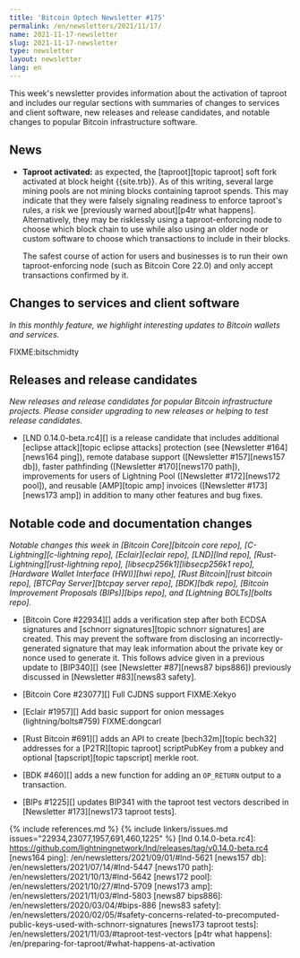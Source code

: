 ```yaml
---
title: 'Bitcoin Optech Newsletter #175'
permalink: /en/newsletters/2021/11/17/
name: 2021-11-17-newsletter
slug: 2021-11-17-newsletter
type: newsletter
layout: newsletter
lang: en
---
```

This week's newsletter provides information about the activation of
taproot and includes our regular sections with summaries of changes to
services and client software, new releases and release candidates, and
notable changes to popular Bitcoin infrastructure software.

## News

- **Taproot activated:** as expected, the [taproot][topic taproot] soft
  fork activated at block height {{site.trb}}.  As of this writing,
  several large mining pools are not mining blocks containing taproot
  spends.  This may indicate that they were falsely signaling readiness
  to enforce taproot's rules, a risk we [previously warned about][p4tr
  what happens].  Alternatively, they may be risklessly using a
  taproot-enforcing node to choose which block chain to use while also
  using an older node or custom software to choose which transactions to
  include in their blocks.

    The safest course of action for users and businesses is to run their
    own taproot-enforcing node (such as Bitcoin Core 22.0) and only
    accept transactions confirmed by it.

## Changes to services and client software

*In this monthly feature, we highlight interesting updates to Bitcoin
wallets and services.*

FIXME:bitschmidty <!-- suggestion: bitcoinj release with bech32m and P2TR support -->

## Releases and release candidates

*New releases and release candidates for popular Bitcoin infrastructure
projects.  Please consider upgrading to new releases or helping to test
release candidates.*

- [LND 0.14.0-beta.rc4][] is a release candidate that includes
  additional [eclipse attack][topic eclipse attacks] protection (see
  [Newsletter #164][news164 ping]), remote database support ([Newsletter
  #157][news157 db]), faster pathfinding ([Newsletter #170][news170
  path]), improvements for users of Lightning Pool ([Newsletter
  #172][news172 pool]), and reusable [AMP][topic amp] invoices
  ([Newsletter #173][news173 amp]) in addition to many other features
  and bug fixes.

## Notable code and documentation changes

*Notable changes this week in [Bitcoin Core][bitcoin core repo],
[C-Lightning][c-lightning repo], [Eclair][eclair repo], [LND][lnd repo],
[Rust-Lightning][rust-lightning repo], [libsecp256k1][libsecp256k1
repo], [Hardware Wallet Interface (HWI)][hwi repo],
[Rust Bitcoin][rust bitcoin repo], [BTCPay Server][btcpay server repo],
[BDK][bdk repo], [Bitcoin Improvement Proposals (BIPs)][bips repo], and
[Lightning BOLTs][bolts repo].*

- [Bitcoin Core #22934][] adds a verification step after both ECDSA signatures and
  [schnorr signatures][topic schnorr signatures] are created.  This may
  prevent the software from disclosing an incorrectly-generated
  signature that may leak information about the private key or nonce
  used to generate it.  This follows advice given in a previous update
  to [BIP340][] (see [Newsletter #87][news87 bips886]) previously discussed in
  [Newsletter #83][news83 safety].

- [Bitcoin Core #23077][] Full CJDNS support FIXME:Xekyo

<!-- FIXME: harding to add topic for onion messages -->
- [Eclair #1957][] Add basic support for onion messages (lightning/bolts#759) FIXME:dongcarl

- [Rust Bitcoin #691][] adds an API to create [bech32m][topic bech32]
  addresses for a [P2TR][topic taproot] scriptPubKey from a pubkey and
  optional [tapscript][topic tapscript] merkle root.

- [BDK #460][] adds a new function for adding an `OP_RETURN` output to a
  transaction.

- [BIPs #1225][] updates BIP341 with the taproot test vectors described
  in [Newsletter #173][news173 taproot tests].

{% include references.md %}
{% include linkers/issues.md issues="22934,23077,1957,691,460,1225" %}
[lnd 0.14.0-beta.rc4]: https://github.com/lightningnetwork/lnd/releases/tag/v0.14.0-beta.rc4
[news164 ping]: /en/newsletters/2021/09/01/#lnd-5621
[news157 db]: /en/newsletters/2021/07/14/#lnd-5447
[news170 path]: /en/newsletters/2021/10/13/#lnd-5642
[news172 pool]: /en/newsletters/2021/10/27/#lnd-5709
[news173 amp]: /en/newsletters/2021/11/03/#lnd-5803
[news87 bips886]: /en/newsletters/2020/03/04/#bips-886
[news83 safety]: /en/newsletters/2020/02/05/#safety-concerns-related-to-precomputed-public-keys-used-with-schnorr-signatures
[news173 taproot tests]: /en/newsletters/2021/11/03/#taproot-test-vectors
[p4tr what happens]: /en/preparing-for-taproot/#what-happens-at-activation

